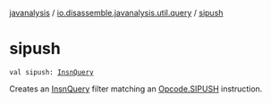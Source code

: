 [javanalysis](../index.md) / [io.disassemble.javanalysis.util.query](index.md) / [sipush](./sipush.md)

# sipush

`val sipush: `[`InsnQuery`](-insn-query/index.md)

Creates an [InsnQuery](-insn-query/index.md) filter matching an [Opcode.SIPUSH](#) instruction.


